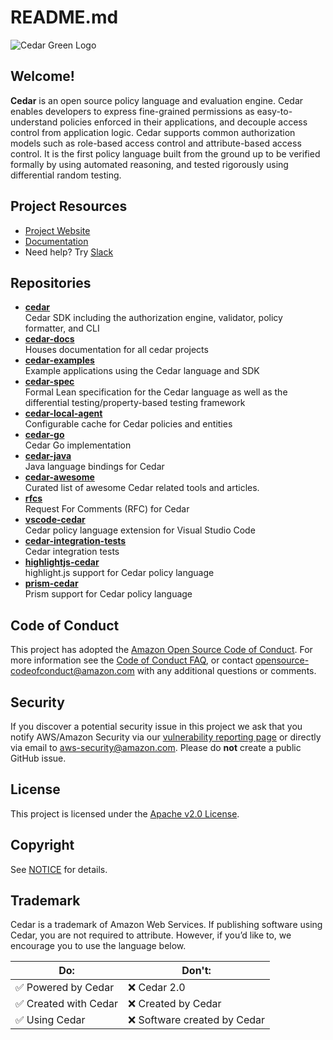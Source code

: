 # README.md

![Cedar Green Logo](logo.svg "Cedar Logo")

## Welcome!

**Cedar** is an open source policy language and evaluation engine. Cedar enables developers to express fine-grained permissions as easy-to-understand policies enforced in their applications, and decouple access control from application logic. Cedar supports common authorization models such as role-based access control and attribute-based access control. It is the first policy language built from the ground up to be verified formally by using automated reasoning, and tested rigorously using differential random testing. 


## Project Resources

* [Project Website](https://www.cedarpolicy.com/)
* [Documentation](https://docs.cedarpolicy.com/)
* Need help? Try [Slack](https://communityinviter.com/apps/cedar-policy/cedar-policy-language)

## Repositories

* **[cedar](https://github.com/cedar-policy/cedar)**  
Cedar SDK including the authorization engine, validator, policy formatter, and CLI
* **[cedar-docs](https://github.com/cedar-policy/cedar-docs)**  
Houses documentation for all cedar projects
* **[cedar-examples](https://github.com/cedar-policy/cedar-examples)**  
Example applications using the Cedar language and SDK
* **[cedar-spec](https://github.com/cedar-policy/cedar-spec)**  
Formal Lean specification for the Cedar language as well as the differential testing/property-based testing framework
* **[cedar-local-agent](https://github.com/cedar-policy/cedar-local-agent)**  
Configurable cache for Cedar policies and entities
* **[cedar-go](https://github.com/cedar-policy/cedar-go)**  
Cedar Go implementation
* **[cedar-java](https://github.com/cedar-policy/cedar-java)**  
Java language bindings for Cedar
* **[cedar-awesome](https://github.com/cedar-policy/cedar-awesome)**  
Curated list of awesome Cedar related tools and articles.
* **[rfcs](https://github.com/cedar-policy/rfcs)**  
Request For Comments (RFC) for Cedar
* **[vscode-cedar](https://github.com/cedar-policy/vscode-cedar)**  
Cedar policy language extension for Visual Studio Code
* **[cedar-integration-tests](https://github.com/cedar-policy/cedar-integration-tests)**  
Cedar integration tests
* **[highlightjs-cedar](https://github.com/cedar-policy/highlightjs-cedar)**  
highlight.js support for Cedar policy language
* **[prism-cedar](https://github.com/cedar-policy/prism-cedar)**  
Prism support for Cedar policy language

## Code of Conduct

This project has adopted the [Amazon Open Source Code of Conduct](../CODE_OF_CONDUCT.md). For more information see the [Code of Conduct FAQ](https://aws.github.io/code-of-conduct-faq), or contact [opensource-codeofconduct@amazon.com](mailto:opensource-codeofconduct@amazon.com) with any additional questions or comments.


## Security

If you discover a potential security issue in this project we ask that you notify AWS/Amazon Security via our [vulnerability reporting page](http://aws.amazon.com/security/vulnerability-reporting/) or directly via email to [aws-security@amazon.com](mailto:aws-security@amazon.com). Please do **not** create a public GitHub issue.


## License

This project is licensed under the [Apache v2.0 License](LICENSE).


## Copyright

See [NOTICE](NOTICE) for details.


## Trademark

Cedar is a trademark of Amazon Web Services. If publishing software using Cedar, you are not required to attribute. However, if you’d like to, we encourage you to use the language below.


|Do:	|Don't:	|
|---	|---	|
|✅ Powered by Cedar	|❌ Cedar 2.0	|
|✅ Created with Cedar	|❌ Created by Cedar	|
|✅ Using Cedar	|❌ Software created by Cedar	|


